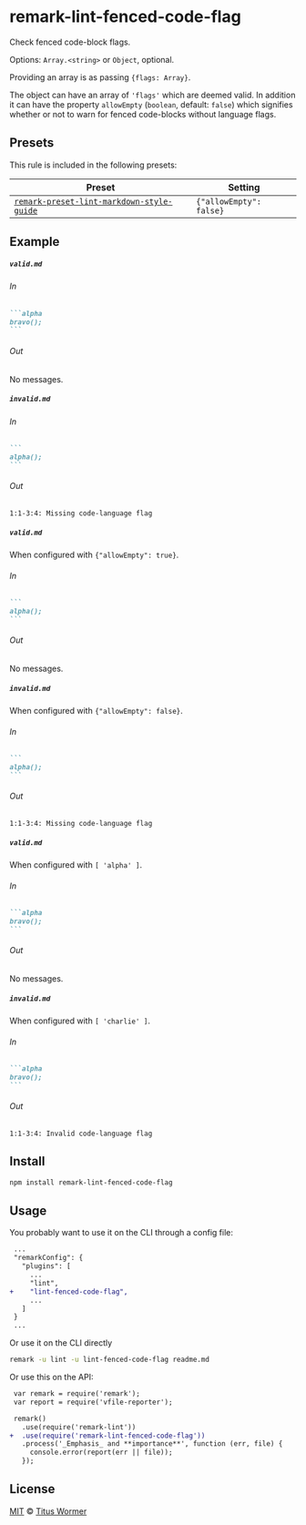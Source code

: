 <!--This file is generated-->

# remark-lint-fenced-code-flag

Check fenced code-block flags.

Options: `Array.<string>` or `Object`, optional.

Providing an array is as passing `{flags: Array}`.

The object can have an array of `'flags'` which are deemed valid.
In addition it can have the property `allowEmpty` (`boolean`, default:
`false`) which signifies whether or not to warn for fenced code-blocks
without language flags.

## Presets

This rule is included in the following presets:

| Preset | Setting |
| ------ | ------- |
| [`remark-preset-lint-markdown-style-guide`](https://github.com/remarkjs/remark-lint/tree/master/packages/remark-preset-lint-markdown-style-guide) | `{"allowEmpty": false}` |

## Example

##### `valid.md`

###### In

````markdown
```alpha
bravo();
```
````

###### Out

No messages.

##### `invalid.md`

###### In

````markdown
```
alpha();
```
````

###### Out

```text
1:1-3:4: Missing code-language flag
```

##### `valid.md`

When configured with `{"allowEmpty": true}`.

###### In

````markdown
```
alpha();
```
````

###### Out

No messages.

##### `invalid.md`

When configured with `{"allowEmpty": false}`.

###### In

````markdown
```
alpha();
```
````

###### Out

```text
1:1-3:4: Missing code-language flag
```

##### `valid.md`

When configured with `[ 'alpha' ]`.

###### In

````markdown
```alpha
bravo();
```
````

###### Out

No messages.

##### `invalid.md`

When configured with `[ 'charlie' ]`.

###### In

````markdown
```alpha
bravo();
```
````

###### Out

```text
1:1-3:4: Invalid code-language flag
```

## Install

```sh
npm install remark-lint-fenced-code-flag
```

## Usage

You probably want to use it on the CLI through a config file:

```diff
 ...
 "remarkConfig": {
   "plugins": [
     ...
     "lint",
+    "lint-fenced-code-flag",
     ...
   ]
 }
 ...
```

Or use it on the CLI directly

```sh
remark -u lint -u lint-fenced-code-flag readme.md
```

Or use this on the API:

```diff
 var remark = require('remark');
 var report = require('vfile-reporter');

 remark()
   .use(require('remark-lint'))
+  .use(require('remark-lint-fenced-code-flag'))
   .process('_Emphasis_ and **importance**', function (err, file) {
     console.error(report(err || file));
   });
```

## License

[MIT](https://github.com/remarkjs/remark-lint/blob/master/LICENSE) © [Titus Wormer](http://wooorm.com)
